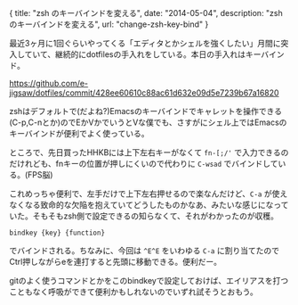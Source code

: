 {
  title: "zsh のキーバインドを変える",
  date: "2014-05-04",
  description: "zsh のキーバインドを変える",
  url: "change-zsh-key-bind"
}

最近3ヶ月に1回ぐらいやってくる「エディタとかシェルを強くしたい」月間に突入していて、継続的にdotfilesの手入れをしている。本日の手入れはキーバインド。

https://github.com/e-jigsaw/dotfiles/commit/428ee60610c88ac61d632e09d5e7239b67a16820

zshはデフォルトで(だよね?)Emacsのキーバインドでキャレットを操作できる(C-p,C-nとか)のでEかVかでいうとVな僕でも、さすがにシェル上ではEmacsのキーバインドが便利でよく使っている。

ところで、先日買ったHHKBには上下左右キーがなくて `fn-[;/'` で入力できるのだけれども、fnキーの位置が押しにくいので代わりに `C-wsad` でバインドしている。(FPS脳)

これめっちゃ便利で、左手だけで上下左右押せるので楽なんだけど、`C-a` が使えなくなる致命的な欠陥を抱えていてどうしたものかなあ、みたいな感じになっていた。そもそもzsh側で設定できるの知らなくて、それがわかったのが収穫。

```
bindkey {key} {function}
```

でバインドされる。ちなみに、今回は `^E^E` をいわゆる `C-a` に割り当てたのでCtrl押しながらeを連打すると先頭に移動できる。便利だー。

gitのよく使うコマンドとかをこのbindkeyで設定しておけば、エイリアスを打つこともなく呼吸ができて便利かもしれないのでいずれ試そうとおもう。
